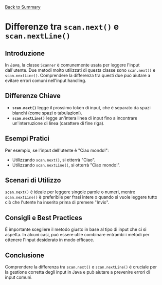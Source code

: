 [Back to Summary](../Summary.md)

# Differenze tra `scan.next()` e `scan.nextLine()`

## Introduzione
In Java, la classe `Scanner` è comunemente usata per leggere l'input dall'utente. Due metodi molto utilizzati di questa classe sono `scan.next()` e `scan.nextLine()`. Comprendere la differenza tra questi due può aiutare a evitare errori comuni nell'input handling.

## Differenze Chiave
- **`scan.next()`** legge il prossimo token di input, che è separato da spazi bianchi (come spazi o tabulazioni).
- **`scan.nextLine()`** legge un'intera linea di input fino a incontrare un'interruzione di linea (carattere di fine riga).

## Esempi Pratici
Per esempio, se l'input dell'utente è "Ciao mondo!":
- Utilizzando `scan.next()`, si otterrà "Ciao".
- Utilizzando `scan.nextLine()`, si otterrà "Ciao mondo!".

## Scenari di Utilizzo
`scan.next()` è ideale per leggere singole parole o numeri, mentre `scan.nextLine()` è preferibile per frasi intere o quando si vuole leggere tutto ciò che l'utente ha inserito prima di premere "Invio".

## Consigli e Best Practices
È importante scegliere il metodo giusto in base al tipo di input che ci si aspetta. In alcuni casi, può essere utile combinare entrambi i metodi per ottenere l'input desiderato in modo efficace.

## Conclusione
Comprendere la differenza tra `scan.next()` e `scan.nextLine()` è cruciale per la gestione corretta degli input in Java e può aiutare a prevenire errori di input comuni.


